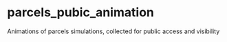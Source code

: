 # parcels_pubic_animation
Animations of parcels simulations, collected for public access and visibility

